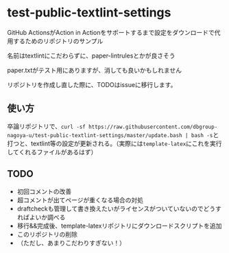 # test-public-textlint-settings
GitHub ActionsがAction in Actionをサポートするまで設定をダウンロードで代用するためのリポジトリのサンプル

名前はtextlintにこだわらずに、paper-lintrulesとかが良さそう

paper.txtがテスト用にありますが、消しても良いかもしれません

リポジトリを作成し直した際に、TODOはissueに移行します。

## 使い方
卒論リポジトリで、`curl -sf https://raw.githubusercontent.com/dbgroup-nagoya-u/test-public-textlint-settings/master/update.bash | bash -s`と打つと、textlint等の設定が更新される。（実際には`template-latex`にこれを実行してくれるファイルがあるはず）

## TODO
- 初回コメントの改善
- 超コメントが出てページが重くなる場合の対処
- draftcheckも管理して書き換えたいがライセンスがついていないのでどうすればよいか調べる
- 移行&&完成後、template-latexリポジトリにダウンロードスクリプトを追加
- このリポジトリの削除
- （ただし、あまりこだわりすぎない！）
